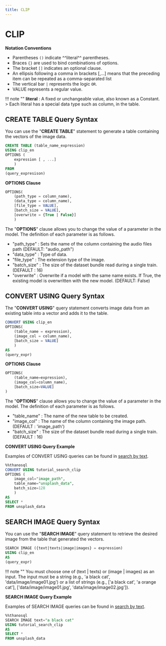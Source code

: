 ```yaml
---
title: CLIP
---
```


# __CLIP__

__Notation Conventions__

- Parentheses `()` indicate ^^literal^^ parentheses.
- Braces `{}` are used to bind combinations of options.
- The bracket `[]` indicates an optional clause.
- An ellipsis following a comma in brackets [,...] means that the preceding item can be repeated as a comma-separated list
- The vertical bar `|` represents the logic `OR`.
- VALUE represents a regular value.

!!! note ""
    __literal__ : A fixed or unchangeable value, also known as a Constant.
    > Each literal has a special data type such as column, in the table.

## __CREATE TABLE Query Syntax__

You can use the "__CREATE TABLE__" statement to generate a table containing the vectors of the image data.

```sql
CREATE TABLE (table_name_expression)
USING clip_en
OPTIONS (
    expression [ , ...]
    )
FROM
(query_expresison)
```

__OPTIONS Clause__

```sql
OPTIONS(
    (path_type = column_name),
    (data_type = column_name),
    [file_type = VALUE],
    [batch_size = VALUE],
    [overwrite = {True | False}]
    )
```

The "__OPTIONS__" clause allows you to change the value of a parameter in the model. The definition of each parameter is as follows.

- "path_type" : Sets the name of the column containing the audio files path (DEFAULT: "audio_path")
- "data_type" : Type of data.
- "file_type" : The extension type of the image.
- "batch_size" : The size of the dataset bundle read during a single train. (DEFAULT : 16)
- "overwrite" : Overwrite if a model with the same name exists. If True, the existing model is overwritten with the new model. (DEFAULT: False)

## __CONVERT USING Query Syntax__

The "__CONVERT USING__" query statement converts image data from an existing table into a vector and adds it to the table.

```sql
CONVERT USING clip_en
OPTIONS(
    (table_name = expression),
    (image_col = column_name),
    [batch_size = VALUE]
    )
AS
(query_expr)
```

__OPTIONS Clause__

```sql
OPTIONS(
    (table_name=expression),
    (image_col=column_name),
    [batch_size=VALUE]
)
```

The "__OPTIONS__" clause allows you to change the value of a parameter in the model. The definition of each parameter is as follows.

- "table_name" : The name of the new table to be created.
- "image_col" : The name of the column containing the image path. (DEFAULT : 'image_path')
- "batch_size" : The size of the dataset bundle read during a single train. (DEFAULT : 16)

__CONVERT USING Query Example__

Examples of CONVERT USING queries can be found in [search by text](/en/tutorials/thanosql_search/image_search/search_image_by_text/).

```sql
%%thanosql
CONVERT USING tutorial_search_clip
OPTIONS (
    image_col="image_path",
    table_name="unsplash_data",
    batch_size=128
    )
AS
SELECT *
FROM unsplash_data
```

## __SEARCH IMAGE Query Syntax__

You can use the "__SEARCH IMAGE__" query statement to retrieve the desired image from the table that generated the vectors.

```sql
SEARCH IMAGE ({text|texts|image|images} = expression)
USING clip_en
AS
(query_expr)
```

!!! note ""
    You must choose one of (text | texts) or (image | images) as an input. The input must be a string (e.g., 'a black cat', 'data/image/image01.jpg') or a list of strings (e.g., ['a black cat', 'a orange cat'], ['data/image/image01.jpg', 'data/image/image02.jpg']).

__SEARCH IMAGE Query Example__

Examples of SEARCH IMAGE queries can be found in [search by text](/en/tutorials/thanosql_search/image_search/search_image_by_text/).

```sql
%%thanosql
SEARCH IMAGE text="a black cat"
USING tutorial_search_clip
AS
SELECT *
FROM unsplash_data
```
